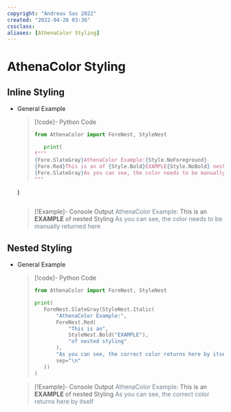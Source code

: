 ```yaml
---
copyright: "Andreas Sas 2022"
created: "2022-04-26 03:36"
cssclass: 
aliases: [AthenaColor Styling]
---
```

# AthenaColor Styling
## Inline Styling
- General Example
    >[!code]- Python Code
    >```python
    >from AthenaColor import ForeNest, StyleNest
    >
    >    print(  
    >f"""  
    >{Fore.SlateGray}AthenaColor Example:{Style.NoForeground}  
    >{Fore.Red}This is an of {Style.Bold}EXAMPLE{Style.NoBold} nested styling{Style.NoForeground}    
    >{Fore.SlateGray}As you can see, the color needs to be manually returned here{Style.NoForeground}
    >"""  
    )
    >```

    >[!Example]- Console Output
    ><span style="color: SlateGray">AthenaColor Example:</span>
    ><span class="red">This is an <b>EXAMPLE</b> of nested Styling</span>
    ><span style="color: SlateGray">As you can see, the color needs to be manually returned here</span>

## Nested Styling

- General Example
    >[!code]- Python Code
    >```python
    >from AthenaColor import ForeNest, StyleNest
    >
    >print(  
    >    ForeNest.SlateGray(StyleNest.Italic(  
    >        "AthenaColor Example:",  
    >        ForeNest.Red(  
    >            "This is an",  
    >            StyleNest.Bold("EXAMPLE"),  
    >            "of nested styling"  
    >        ),    
    >        "As you can see, the correct color returns here by itself",
    >        sep="\n"  
    >    ))  
    >)
    >```

    >[!Example]- Console Output
    ><span style="color: SlateGray">AthenaColor Example:</span>
    ><span class="red">This is an <b>EXAMPLE</b> of nested Styling</span>
    ><span style="color: SlateGray">As you can see, the correct color returns here by itself</span>
  